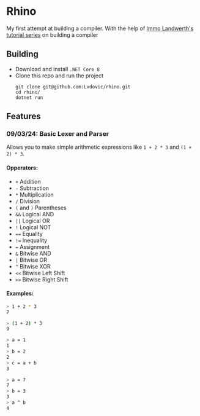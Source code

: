 # Rhino

My first attempt at building a compiler. With the help
of [Immo Landwerth's tutorial series](https://www.youtube.com/playlist?list=PLRAdsfhKI4OWNOSfS7EUu5GRAVmze1t2y) on
building a compiler

## Building

- Download and install `.NET Core 8`
- Clone this repo and run the project
  ```
  git clone git@github.com:Lxdovic/rhino.git
  cd rhino/
  dotnet run
  ```

## Features

### 09/03/24: Basic Lexer and Parser

Allows you to make simple arithmetic expressions like `1 + 2 * 3` and `(1 + 2) * 3`.

#### Opperators:

- `+` Addition
- `-` Subtraction
- `*` Multiplication
- `/` Division
- `(` and `)` Parentheses
- `&&` Logical AND
- `||` Logical OR
- `!` Logical NOT
- `==` Equality
- `!=` Inequality
- `=` Assignment
- `&` Bitwise AND
- `|` Bitwise OR
- `^` Bitwise XOR
- `<<` Bitwise Left Shift
- `>>` Bitwise Right Shift

#### Examples:

```sh
> 1 + 2 * 3
7
```

```sh
> (1 + 2) * 3
9
```

```sh
> a = 1
1
> b = 2
2
> c = a + b
3
```

```sh
> a = 7
7
> b = 3
3
> a ^ b
4
```
